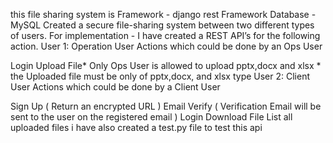 this file sharing system is Framework - django rest Framework Database - MySQL Created a secure file-sharing system between two different types of users. For implementation - I have created a REST API’s for the following action. User 1: Operation User Actions which could be done by an Ops User

Login
Upload File*
Only Ops User is allowed to upload pptx,docx and xlsx * the Uploaded file must be only of pptx,docx, and xlsx type
User 2: Client User Actions which could be done by a Client User

Sign Up ( Return an encrypted URL )
Email Verify ( Verification Email will be sent to the user on the registered email )
Login
Download File
List all uploaded files
i have also created a test.py file to test this api
